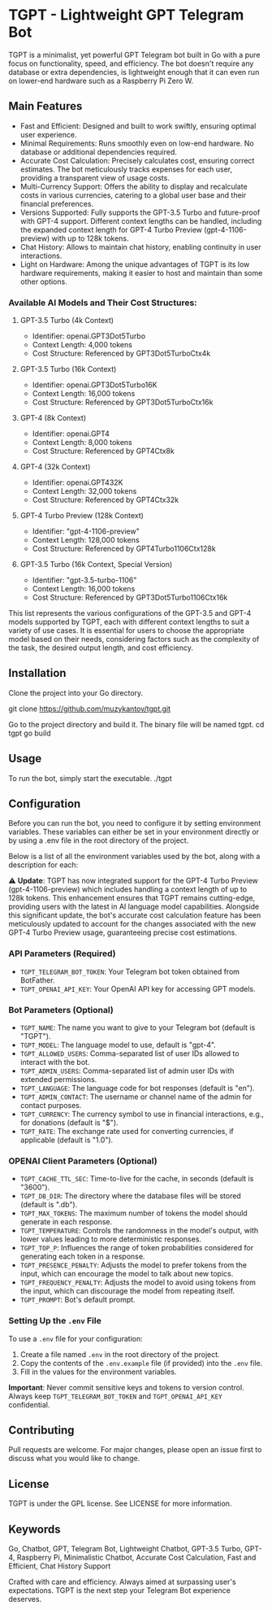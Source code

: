 # TGPT - Lightweight GPT Telegram Bot

TGPT is a minimalist, yet powerful GPT Telegram bot built in Go with a pure focus on functionality, speed, and efficiency. The bot doesn't require any database or extra dependencies, is lightweight enough that it can even run on lower-end hardware such as a Raspberry Pi Zero W.

## Main Features
- Fast and Efficient: Designed and built to work swiftly, ensuring optimal user experience.
- Minimal Requirements: Runs smoothly even on low-end hardware. No database or additional dependencies required.
- Accurate Cost Calculation: Precisely calculates cost, ensuring correct estimates. The bot meticulously tracks expenses for each user, providing a transparent view of usage costs.
- Multi-Currency Support: Offers the ability to display and recalculate costs in various currencies, catering to a global user base and their financial preferences.
- Versions Supported: Fully supports the GPT-3.5 Turbo and future-proof with GPT-4 support. Different context lengths can be handled, including the expanded context length for GPT-4 Turbo Preview (gpt-4-1106-preview) with up to 128k tokens.
- Chat History: Allows to maintain chat history, enabling continuity in user interactions.
- Light on Hardware: Among the unique advantages of TGPT is its low hardware requirements, making it easier to host and maintain than some other options.

### Available AI Models and Their Cost Structures:

1. GPT-3.5 Turbo (4k Context)
   - Identifier: openai.GPT3Dot5Turbo
   - Context Length: 4,000 tokens
   - Cost Structure: Referenced by GPT3Dot5TurboCtx4k

2. GPT-3.5 Turbo (16k Context)
   - Identifier: openai.GPT3Dot5Turbo16K
   - Context Length: 16,000 tokens
   - Cost Structure: Referenced by GPT3Dot5TurboCtx16k

3. GPT-4 (8k Context)
   - Identifier: openai.GPT4
   - Context Length: 8,000 tokens
   - Cost Structure: Referenced by GPT4Ctx8k

4. GPT-4 (32k Context)
   - Identifier: openai.GPT432K
   - Context Length: 32,000 tokens
   - Cost Structure: Referenced by GPT4Ctx32k

5. GPT-4 Turbo Preview (128k Context)
   - Identifier: "gpt-4-1106-preview"
   - Context Length: 128,000 tokens
   - Cost Structure: Referenced by GPT4Turbo1106Ctx128k

6. GPT-3.5 Turbo (16k Context, Special Version)
   - Identifier: "gpt-3.5-turbo-1106"
   - Context Length: 16,000 tokens
   - Cost Structure: Referenced by GPT3Dot5Turbo1106Ctx16k

This list represents the various configurations of the GPT-3.5 and GPT-4 models supported by TGPT, each with different context lengths to suit a variety of use cases. It is essential for users to choose the appropriate model based on their needs, considering factors such as the complexity of the task, the desired output length, and cost efficiency.

## Installation
Clone the project into your Go directory.
 
git clone https://github.com/muzykantov/tgpt.git

Go to the project directory and build it. The binary file will be named tgpt.
cd tgpt
go build

## Usage
To run the bot, simply start the executable.
./tgpt

## Configuration

Before you can run the bot, you need to configure it by setting environment variables. These variables can either be set in your environment directly or by using a .env file in the root directory of the project.

Below is a list of all the environment variables used by the bot, along with a description for each:

⚠️ **Update**: TGPT has now integrated support for the GPT-4 Turbo Preview (gpt-4-1106-preview) which includes handling a context length of up to 128k tokens. This enhancement ensures that TGPT remains cutting-edge, providing users with the latest in AI language model capabilities. Alongside this significant update, the bot's accurate cost calculation feature has been meticulously updated to account for the changes associated with the new GPT-4 Turbo Preview usage, guaranteeing precise cost estimations.

### API Parameters (Required)

- `TGPT_TELEGRAM_BOT_TOKEN`: Your Telegram bot token obtained from BotFather.
- `TGPT_OPENAI_API_KEY`: Your OpenAI API key for accessing GPT models.

### Bot Parameters (Optional)

- `TGPT_NAME`: The name you want to give to your Telegram bot (default is "TGPT").
- `TGPT_MODEL`: The language model to use, default is "gpt-4".
- `TGPT_ALLOWED_USERS`: Comma-separated list of user IDs allowed to interact with the bot.
- `TGPT_ADMIN_USERS`: Comma-separated list of admin user IDs with extended permissions.
- `TGPT_LANGUAGE`: The language code for bot responses (default is "en").
- `TGPT_ADMIN_CONTACT`: The username or channel name of the admin for contact purposes.
- `TGPT_CURRENCY`: The currency symbol to use in financial interactions, e.g., for donations (default is "$").
- `TGPT_RATE`: The exchange rate used for converting currencies, if applicable (default is "1.0").

### OPENAI Client Parameters (Optional)

- `TGPT_CACHE_TTL_SEC`: Time-to-live for the cache, in seconds (default is "3600").
- `TGPT_DB_DIR`: The directory where the database files will be stored (default is ".db").
- `TGPT_MAX_TOKENS`: The maximum number of tokens the model should generate in each response.
- `TGPT_TEMPERATURE`: Controls the randomness in the model's output, with lower values leading to more deterministic responses.
- `TGPT_TOP_P`: Influences the range of token probabilities considered for generating each token in a response.
- `TGPT_PRESENCE_PENALTY`: Adjusts the model to prefer tokens from the input, which can encourage the model to talk about new topics.
- `TGPT_FREQUENCY_PENALTY`: Adjusts the model to avoid using tokens from the input, which can discourage the model from repeating itself.
- `TGPT_PROMPT`: Bot's default prompt.

### Setting Up the `.env` File

To use a `.env` file for your configuration:

1. Create a file named `.env` in the root directory of the project.
2. Copy the contents of the `.env.example` file (if provided) into the `.env` file.
3. Fill in the values for the environment variables.

**Important**: Never commit sensitive keys and tokens to version control. Always keep `TGPT_TELEGRAM_BOT_TOKEN` and `TGPT_OPENAI_API_KEY` confidential.


## Contributing
Pull requests are welcome. For major changes, please open an issue first to discuss what you would like to change.

## License
TGPT is under the GPL license. See LICENSE for more information.

## Keywords
Go, Chatbot, GPT, Telegram Bot, Lightweight Chatbot, GPT-3.5 Turbo, GPT-4, Raspberry Pi, Minimalistic Chatbot, Accurate Cost Calculation, Fast and Efficient, Chat History Support

Crafted with care and efficiency. Always aimed at surpassing user's expectations. TGPT is the next step your Telegram Bot experience deserves.
